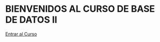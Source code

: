 <!DOCTYPE html>
<html lang="es">
<head>
  <meta charset="UTF-8">
  <title>Bienvenida</title>
  <link rel="stylesheet" href="bienvenida.css">
</head>
<body>
  <div class="welcome-container">
    <h1 class="title">BIENVENIDOS AL CURSO DE BASE DE DATOS II</h1>
    <a href="index.html" class="btn">Entrar al Curso</a>
  </div>
</body>
</html>
